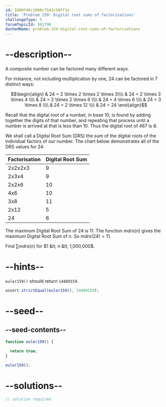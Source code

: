 ```yaml
---
id: 5900f40c1000cf542c50ff1e
title: 'Problem 159: Digital root sums of factorisations'
challengeType: 5
forumTopicId: 301790
dashedName: problem-159-digital-root-sums-of-factorisations
---
```


# --description--

A composite number can be factored many different ways.

For instance, not including multiplication by one, 24 can be factored in 7 distinct ways:

$$\begin{align}
  & 24 = 2 \times 2 \times 2 \times 3\\\\
  & 24 = 2 \times 3 \times 4  \\\\
  & 24 = 2 \times 2 \times 6  \\\\
  & 24 = 4 \times 6    \\\\
  & 24 = 3 \times 8    \\\\
  & 24 = 2 \times 12   \\\\
  & 24 = 24
\end{align}$$

Recall that the digital root of a number, in base 10, is found by adding together the digits of that number, and repeating that process until a number is arrived at that is less than 10. Thus the digital root of 467 is 8.

We shall call a Digital Root Sum (DRS) the sum of the digital roots of the individual factors of our number. The chart below demonstrates all of the DRS values for 24.

| Factorisation | Digital Root Sum |
|---------------|------------------|
|    2x2x2x3    |        9         |
|     2x3x4     |        9         |
|     2x2x6     |        10        |
|      4x6      |        10        |
|      3x8      |        11        |
|      2x12     |        5         |
|      24       |        6         |

The maximum Digital Root Sum of 24 is 11. The function $mdrs(n)$ gives the maximum Digital Root Sum of $n$. So $mdrs(24) = 11$.

Find $\sum{mdrs(n)}$ for $1 &lt; n &lt; 1,000,000$.

# --hints--

`euler159()` should return `14489159`.

```js
assert.strictEqual(euler159(), 14489159);
```

# --seed--

## --seed-contents--

```js
function euler159() {

  return true;
}

euler159();
```

# --solutions--

```js
// solution required
```

